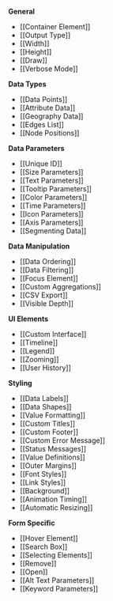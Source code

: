 **General**
- [[Container Element]]
- [[Output Type]]
- [[Width]]
- [[Height]]
- [[Draw]]
- [[Verbose Mode]]

**Data Types**
- [[Data Points]]
- [[Attribute Data]]
- [[Geography Data]]
- [[Edges List]]
- [[Node Positions]]

**Data Parameters**
- [[Unique ID]]
- [[Size Parameters]]
- [[Text Parameters]]
- [[Tooltip Parameters]]
- [[Color Parameters]]
- [[Time Parameters]]
- [[Icon Parameters]]
- [[Axis Parameters]]
- [[Segmenting Data]]

**Data Manipulation**
- [[Data Ordering]]
- [[Data Filtering]]
- [[Focus Element]]
- [[Custom Aggregations]]
- [[CSV Export]]
- [[Visible Depth]]

**UI Elements**
- [[Custom Interface]]
- [[Timeline]]
- [[Legend]]
- [[Zooming]]
- [[User History]]

**Styling**
- [[Data Labels]]
- [[Data Shapes]]
- [[Value Formatting]]
- [[Custom Titles]]
- [[Custom Footer]]
- [[Custom Error Message]]
- [[Status Messages]]
- [[Value Definitions]]
- [[Outer Margins]]
- [[Font Styles]]
- [[Link Styles]]
- [[Background]]
- [[Animation Timing]]
- [[Automatic Resizing]]

**Form Specific**
- [[Hover Element]]
- [[Search Box]]
- [[Selecting Elements]]
- [[Remove]]
- [[Open]]
- [[Alt Text Parameters]]
- [[Keyword Parameters]]
